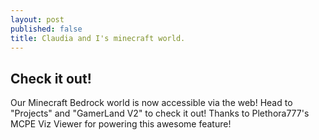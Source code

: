 ```yaml
---
layout: post
published: false
title: Claudia and I's minecraft world.
---
```

## Check it out!

Our Minecraft Bedrock world is now accessible via the web! Head to "Projects" and "GamerLand V2" to check it out! Thanks to Plethora777's MCPE Viz Viewer for powering this awesome feature!
